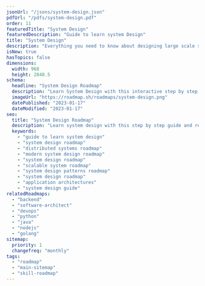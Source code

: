 ```yaml
---
jsonUrl: "/jsons/system-design.json"
pdfUrl: "/pdfs/system-design.pdf"
order: 11
featuredTitle: "System Design"
featuredDescription: "Guide to learn system Design"
title: "System Design"
description: "Everything you need to know about designing large scale systems."
isNew: true
hasTopics: false
dimensions:
  width: 968
  height: 2848.5
schema:
  headline: "System Design Roadmap"
  description: "Learn System Design with this interactive step by step guide in 2023. We also have resources and short descriptions attached to the roadmap items so you can get everything you want to learn in one place."
  imageUrl: "https://roadmap.sh/roadmaps/system-design.png"
  datePublished: "2023-01-17"
  dateModified: "2023-01-17"
seo:
  title: "System Design Roadmap"
  description: "Learn system design with this step by step guide and resources."
  keywords:
    - "guide to learn system design"
    - "system design roadmap"
    - "distributed systems roadmap"
    - "modern system design roadmap"
    - "system design roadmap"
    - "scalable system roadmap"
    - "system design patterns roadmap"
    - "system design roadmap"
    - "application architectures"
    - "system design guide"
relatedRoadmaps:
  - "backend"
  - "software-architect"
  - "devops"
  - "python"
  - "java"
  - "nodejs"
  - "golang"
sitemap:
  priority: 1
  changefreq: "monthly"
tags:
  - "roadmap"
  - "main-sitemap"
  - "skill-roadmap"
---
```


